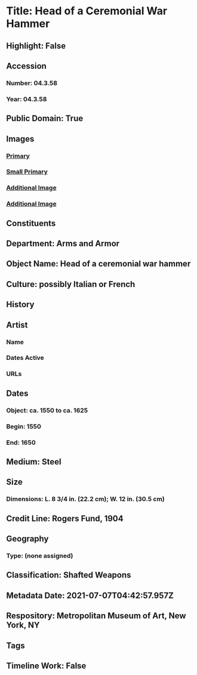 # Title: Head of a Ceremonial War Hammer
## Highlight: False
## Accession
### Number: 04.3.58
### Year: 04.3.58
## Public Domain: True
## Images
### [Primary](https://images.metmuseum.org/CRDImages/aa/original/LC-04_3_58-001.jpg)
### [Small Primary](https://images.metmuseum.org/CRDImages/aa/web-large/LC-04_3_58-001.jpg)
### [Additional Image](https://images.metmuseum.org/CRDImages/aa/original/LC-04_3_58-002.jpg)
### [Additional Image](https://images.metmuseum.org/CRDImages/aa/original/5994.jpg)
## Constituents
## Department: Arms and Armor
## Object Name: Head of a ceremonial war hammer
## Culture: possibly Italian or French
## History
## Artist
### Name
### Dates Active
### URLs
## Dates
### Object: ca. 1550 to ca. 1625
### Begin: 1550
### End: 1650
## Medium: Steel
## Size
### Dimensions: L. 8 3/4 in. (22.2 cm); W. 12 in. (30.5 cm)
## Credit Line: Rogers Fund, 1904
## Geography
### Type: (none assigned)
## Classification: Shafted Weapons
## Metadata Date: 2021-07-07T04:42:57.957Z
## Respository: Metropolitan Museum of Art, New York, NY
## Tags
## Timeline Work: False